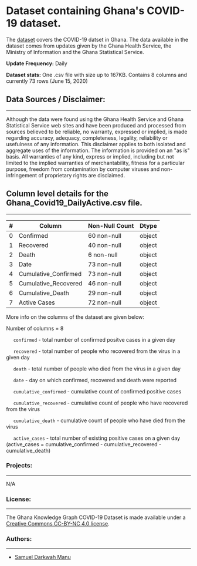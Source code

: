 # Dataset containing Ghana's COVID-19 dataset. 
The [dataset](https://github.com/sammyhawkrad/ghana-covid-19-dataset) covers the COVID-19 datset in Ghana. The data available in the dataset comes from updates given by the Ghana Health Service, the Ministry of Information and the Ghana Statistical Service.

**Update Frequency:** Daily

**Dataset stats:** One .csv file with size up to 167KB. Contains 8 columns and currently 73 rows (June 15, 2020)

## Data Sources / Disclaimer:
--------
Although the data were found using the Ghana Health Service and Ghana Statistical Service web sites and have been produced and processed from sources believed to be reliable, no warranty, expressed or implied, is made regarding accuracy, adequacy, completeness, legality, reliability or usefulness of any information. This disclaimer applies to both isolated and aggregate uses of the information. The information is provided on an "as is" basis. All warranties of any kind, express or implied, including but not limited to the implied warranties of merchantability, fitness for a particular purpose, freedom from contamination by computer viruses and non-infringement of proprietary rights are disclaimed.

## Column level details for the Ghana_Covid19_DailyActive.csv file.
---------

| #  | Column  | Non-Null Count | Dtype |
--- | ------   |-------------- | ----- |
 0  | Confirmed        |60  non-null | object|
 1   |Recovered|40  non-null | object|
 2   |Death  |6  non-null | object|
 3   |Date|73  non-null | object|
 4  | Cumulative_Confirmed| 73 non-null  | object|
 5  | Cumulative_Recovered| 46  non-null  | object|
 6  | Cumulative_Death| 29  non-null  | object|
 7 | Active Cases| 72  non-null  | object|


More info on the columns of the dataset are given below:

Number of columns = 8

  &nbsp;&nbsp;&nbsp;&nbsp; `confirmed` - total number of confirmed positve cases in a given day

  &nbsp;&nbsp;&nbsp;&nbsp; `recovered` - total number of people who recovered from the virus in a given day

  &nbsp;&nbsp;&nbsp;&nbsp; `death`     - total number of people who died from the virus in a given day

  &nbsp;&nbsp;&nbsp;&nbsp; `date`      - day on which confirmed, recovered and death were reported

  &nbsp;&nbsp;&nbsp;&nbsp; `cumulative_confirmed`  - cumulative count of confirmed positive cases 

  &nbsp;&nbsp;&nbsp;&nbsp; `cumulative_recovered`  - cumulative count of people who have recovered from the virus
 
  &nbsp;&nbsp;&nbsp;&nbsp; `cumulative_death`      - cumulative count of people who have died from the virus

  &nbsp;&nbsp;&nbsp;&nbsp; `active_cases`          - total number of existing positive cases on a given day
                           (active_cases = cumulative_confirmed - cumulative_recovered - cumulative_death)

### Projects:
-------------
N/A

### License:
-------------
The Ghana Knowledge Graph COVID-19 Dataset is made available under a [Creative Commons CC-BY-NC 4.0 license](https://creativecommons.org/licenses/by/4.0/). 
### Authors:
-------------
* [Samuel Darkwah Manu](https://github.com/sammyhawkrad)
